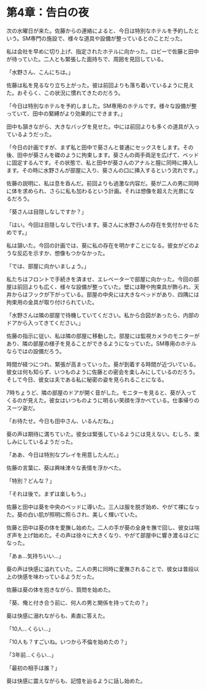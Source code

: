 # 第4章：告白の夜

次の水曜日が来た。佐藤からの連絡によると、今日は特別なホテルを予約したという。SM専門の施設で、様々な道具や設備が整っているとのことだった。

私は会社を早めに切り上げ、指定されたホテルに向かった。ロビーで佐藤と田中が待っていた。二人とも緊張した面持ちで、周囲を見回している。

「水野さん、こんにちは。」

佐藤は私を見るなり立ち上がった。彼は前回よりも落ち着いているように見えた。おそらく、この状況に慣れてきたのだろう。

「今日は特別なホテルを予約しました。SM専用のホテルです。様々な設備が整っていて、田中の緊縛がより効果的にできます。」

田中も頷きながら、大きなバッグを見せた。中には前回よりも多くの道具が入っているようだった。

「今日の計画ですが、まず私と田中で葵さんと普通にセックスをします。その後、田中が葵さんを磔のように拘束します。葵さんの両手両足を広げて、ベッドに固定するんです。その状態で、私と田中が葵さんのアナルと膣に同時に挿入します。その時に水野さんが部屋に入り、葵さんの口に挿入するという流れです。」

佐藤の説明に、私は息を呑んだ。前回よりも過激な内容だ。葵が二人の男に同時に体を求められ、さらに私も加わるという計画。それは想像を超えた光景になるだろう。

「葵さんは目隠しなしですか？」

「はい。今回は目隠しなしで行います。葵さんに水野さんの存在を気付かせるためです。」

私は頷いた。今回の計画では、葵に私の存在を明かすことになる。彼女がどのような反応を示すか、想像もつかなかった。

「では、部屋に向かいましょう。」

私たちはフロントで手続きを済ませ、エレベーターで部屋に向かった。今回の部屋は前回よりも広く、様々な設備が整っていた。壁には鞭や拘束具が飾られ、天井からはフックが下がっている。部屋の中央には大きなベッドがあり、四隅には拘束用の金具が取り付けられていた。

「水野さんは隣の部屋で待機していてください。私から合図があったら、内部のドアから入ってきてください。」

佐藤の指示に従い、私は隣の部屋に移動した。部屋には監視カメラのモニターがあり、隣の部屋の様子を見ることができるようになっていた。SM専用のホテルならではの設備だろう。

時間が経つにつれ、緊張が高まっていった。葵が到着する時間が近づいている。彼女は何も知らず、いつものように佐藤との密会を楽しみにしているのだろう。そして今日、彼女は夫である私に秘密の姿を見られることになる。

7時ちょうど、隣の部屋のドアが開く音がした。モニターを見ると、葵が入ってくるのが見えた。彼女はいつものように明るい笑顔を浮かべている。仕事帰りのスーツ姿だ。

「お待たせ。今日も田中さん、いるんだね。」

葵の声は期待に満ちていた。彼女は緊張しているようには見えない。むしろ、楽しみにしているようだった。

「ああ、今日は特別なプレイを用意したんだ。」

佐藤の言葉に、葵は興味津々な表情を浮かべた。

「特別？どんな？」

「それは後で。まずは楽しもう。」

佐藤と田中は葵を中央のベッドに導いた。三人は服を脱ぎ始め、やがて裸になった。葵の白い肌が照明に照らされ、美しく輝いていた。

佐藤と田中は葵の体を愛撫し始めた。二人の手が葵の全身を撫で回し、彼女は喘ぎ声を上げ始めた。その声は徐々に大きくなり、やがて部屋中に響き渡るほどになった。

「あぁ…気持ちいい…」

葵の声は快感に溢れていた。二人の男に同時に愛撫されることで、彼女は普段以上の快感を味わっているようだった。

佐藤は葵の体を抱きながら、質問を始めた。

「葵、俺と付き合う前に、何人の男と関係を持ってたの？」

葵は快感に溺れながらも、素直に答えた。

「10人…くらい…」

「10人も？すごいね。いつから不倫を始めたの？」

「3年前…くらい…」

「最初の相手は誰？」

葵は快感に震えながらも、記憶を辿るように話し始めた。